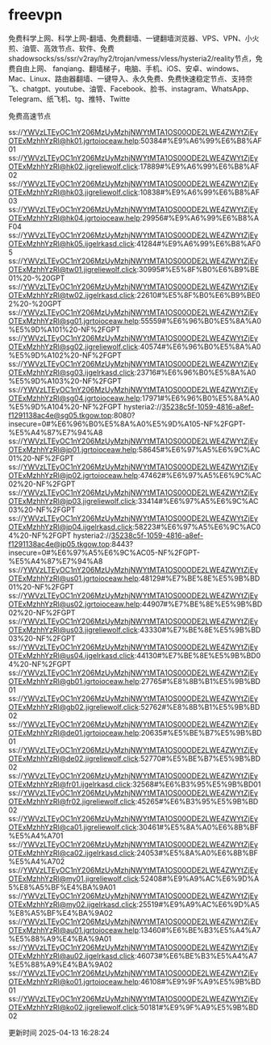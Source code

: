 # freevpn

免费科学上网、科学上网-翻墙、免费翻墙、一键翻墙浏览器、VPS、VPN、小火煎、油管、高效节点、软件、免费shadowsocks/ss/ssr/v2ray/hy2/trojan/vmess/vless/hysteria2/reality节点，免费自由上网、 fanqiang、翻墙梯子，电脑、手机、iOS、安卓、windows、Mac、Linux、路由器翻墙、一键导入、永久免费、免费快速稳定节点、支持奈飞、chatgpt、youtube、油管、Facebook、脸书、instagram、WhatsApp、Telegram、纸飞机、tg、推特、Twitte

免费高速节点

ss://YWVzLTEyOC1nY206MzUyMzhjNWYtMTA1OS00ODE2LWE4ZWYtZjEyOTExMzhhYzRl@hk01.jgrtoioceaw.help:50384#%E9%A6%99%E6%B8%AF01
ss://YWVzLTEyOC1nY206MzUyMzhjNWYtMTA1OS00ODE2LWE4ZWYtZjEyOTExMzhhYzRl@hk02.jigreliewolf.click:17889#%E9%A6%99%E6%B8%AF02
ss://YWVzLTEyOC1nY206MzUyMzhjNWYtMTA1OS00ODE2LWE4ZWYtZjEyOTExMzhhYzRl@hk03.jigreliewolf.click:10838#%E9%A6%99%E6%B8%AF03
ss://YWVzLTEyOC1nY206MzUyMzhjNWYtMTA1OS00ODE2LWE4ZWYtZjEyOTExMzhhYzRl@hk04.jgrtoioceaw.help:29956#%E9%A6%99%E6%B8%AF04
ss://YWVzLTEyOC1nY206MzUyMzhjNWYtMTA1OS00ODE2LWE4ZWYtZjEyOTExMzhhYzRl@hk05.ijgelrkasd.click:41284#%E9%A6%99%E6%B8%AF05
ss://YWVzLTEyOC1nY206MzUyMzhjNWYtMTA1OS00ODE2LWE4ZWYtZjEyOTExMzhhYzRl@tw01.jigreliewolf.click:30995#%E5%8F%B0%E6%B9%BE01%20-%20GPT
ss://YWVzLTEyOC1nY206MzUyMzhjNWYtMTA1OS00ODE2LWE4ZWYtZjEyOTExMzhhYzRl@tw02.ijgelrkasd.click:22610#%E5%8F%B0%E6%B9%BE02%20-%20GPT
ss://YWVzLTEyOC1nY206MzUyMzhjNWYtMTA1OS00ODE2LWE4ZWYtZjEyOTExMzhhYzRl@sg01.jgrtoioceaw.help:55559#%E6%96%B0%E5%8A%A0%E5%9D%A101%20-NF%2FGPT
ss://YWVzLTEyOC1nY206MzUyMzhjNWYtMTA1OS00ODE2LWE4ZWYtZjEyOTExMzhhYzRl@sg02.jigreliewolf.click:40574#%E6%96%B0%E5%8A%A0%E5%9D%A102%20-NF%2FGPT
ss://YWVzLTEyOC1nY206MzUyMzhjNWYtMTA1OS00ODE2LWE4ZWYtZjEyOTExMzhhYzRl@sg03.ijgelrkasd.click:23716#%E6%96%B0%E5%8A%A0%E5%9D%A103%20-NF%2FGPT
ss://YWVzLTEyOC1nY206MzUyMzhjNWYtMTA1OS00ODE2LWE4ZWYtZjEyOTExMzhhYzRl@sg04.jgrtoioceaw.help:17971#%E6%96%B0%E5%8A%A0%E5%9D%A104%20-NF%2FGPT
hysteria2://35238c5f-1059-4816-a8ef-f1291138ac4e@sg05.tkgow.top:8080?insecure=0#%E6%96%B0%E5%8A%A0%E5%9D%A105-NF%2FGPT-%E5%A4%87%E7%94%A8
ss://YWVzLTEyOC1nY206MzUyMzhjNWYtMTA1OS00ODE2LWE4ZWYtZjEyOTExMzhhYzRl@jp01.jgrtoioceaw.help:58645#%E6%97%A5%E6%9C%AC01%20-NF%2FGPT
ss://YWVzLTEyOC1nY206MzUyMzhjNWYtMTA1OS00ODE2LWE4ZWYtZjEyOTExMzhhYzRl@jp02.jgrtoioceaw.help:47462#%E6%97%A5%E6%9C%AC02%20-NF%2FGPT
ss://YWVzLTEyOC1nY206MzUyMzhjNWYtMTA1OS00ODE2LWE4ZWYtZjEyOTExMzhhYzRl@jp03.jigreliewolf.click:33414#%E6%97%A5%E6%9C%AC03%20-NF%2FGPT
ss://YWVzLTEyOC1nY206MzUyMzhjNWYtMTA1OS00ODE2LWE4ZWYtZjEyOTExMzhhYzRl@jp04.ijgelrkasd.click:58223#%E6%97%A5%E6%9C%AC04%20-NF%2FGPT
hysteria2://35238c5f-1059-4816-a8ef-f1291138ac4e@jp05.tkgow.top:8443?insecure=0#%E6%97%A5%E6%9C%AC05-NF%2FGPT-%E5%A4%87%E7%94%A8
ss://YWVzLTEyOC1nY206MzUyMzhjNWYtMTA1OS00ODE2LWE4ZWYtZjEyOTExMzhhYzRl@us01.jgrtoioceaw.help:48129#%E7%BE%8E%E5%9B%BD01%20-NF%2FGPT
ss://YWVzLTEyOC1nY206MzUyMzhjNWYtMTA1OS00ODE2LWE4ZWYtZjEyOTExMzhhYzRl@us02.jgrtoioceaw.help:44907#%E7%BE%8E%E5%9B%BD02%20-NF%2FGPT
ss://YWVzLTEyOC1nY206MzUyMzhjNWYtMTA1OS00ODE2LWE4ZWYtZjEyOTExMzhhYzRl@us03.jigreliewolf.click:43330#%E7%BE%8E%E5%9B%BD03%20-NF%2FGPT
ss://YWVzLTEyOC1nY206MzUyMzhjNWYtMTA1OS00ODE2LWE4ZWYtZjEyOTExMzhhYzRl@us04.ijgelrkasd.click:44130#%E7%BE%8E%E5%9B%BD04%20-NF%2FGPT
ss://YWVzLTEyOC1nY206MzUyMzhjNWYtMTA1OS00ODE2LWE4ZWYtZjEyOTExMzhhYzRl@gb01.jgrtoioceaw.help:27765#%E8%8B%B1%E5%9B%BD01
ss://YWVzLTEyOC1nY206MzUyMzhjNWYtMTA1OS00ODE2LWE4ZWYtZjEyOTExMzhhYzRl@gb02.jigreliewolf.click:52762#%E8%8B%B1%E5%9B%BD02
ss://YWVzLTEyOC1nY206MzUyMzhjNWYtMTA1OS00ODE2LWE4ZWYtZjEyOTExMzhhYzRl@de01.jgrtoioceaw.help:20635#%E5%BE%B7%E5%9B%BD01
ss://YWVzLTEyOC1nY206MzUyMzhjNWYtMTA1OS00ODE2LWE4ZWYtZjEyOTExMzhhYzRl@de02.jigreliewolf.click:52770#%E5%BE%B7%E5%9B%BD02
ss://YWVzLTEyOC1nY206MzUyMzhjNWYtMTA1OS00ODE2LWE4ZWYtZjEyOTExMzhhYzRl@fr01.ijgelrkasd.click:32568#%E6%B3%95%E5%9B%BD01
ss://YWVzLTEyOC1nY206MzUyMzhjNWYtMTA1OS00ODE2LWE4ZWYtZjEyOTExMzhhYzRl@fr02.jigreliewolf.click:45265#%E6%B3%95%E5%9B%BD02
ss://YWVzLTEyOC1nY206MzUyMzhjNWYtMTA1OS00ODE2LWE4ZWYtZjEyOTExMzhhYzRl@ca01.jigreliewolf.click:30461#%E5%8A%A0%E6%8B%BF%E5%A4%A701
ss://YWVzLTEyOC1nY206MzUyMzhjNWYtMTA1OS00ODE2LWE4ZWYtZjEyOTExMzhhYzRl@ca02.ijgelrkasd.click:24053#%E5%8A%A0%E6%8B%BF%E5%A4%A702
ss://YWVzLTEyOC1nY206MzUyMzhjNWYtMTA1OS00ODE2LWE4ZWYtZjEyOTExMzhhYzRl@my01.jigreliewolf.click:52408#%E9%A9%AC%E6%9D%A5%E8%A5%BF%E4%BA%9A01
ss://YWVzLTEyOC1nY206MzUyMzhjNWYtMTA1OS00ODE2LWE4ZWYtZjEyOTExMzhhYzRl@my02.ijgelrkasd.click:25519#%E9%A9%AC%E6%9D%A5%E8%A5%BF%E4%BA%9A02
ss://YWVzLTEyOC1nY206MzUyMzhjNWYtMTA1OS00ODE2LWE4ZWYtZjEyOTExMzhhYzRl@au01.jgrtoioceaw.help:13460#%E6%BE%B3%E5%A4%A7%E5%88%A9%E4%BA%9A01
ss://YWVzLTEyOC1nY206MzUyMzhjNWYtMTA1OS00ODE2LWE4ZWYtZjEyOTExMzhhYzRl@au02.ijgelrkasd.click:46073#%E6%BE%B3%E5%A4%A7%E5%88%A9%E4%BA%9A02
ss://YWVzLTEyOC1nY206MzUyMzhjNWYtMTA1OS00ODE2LWE4ZWYtZjEyOTExMzhhYzRl@ko01.jgrtoioceaw.help:46108#%E9%9F%A9%E5%9B%BD01
ss://YWVzLTEyOC1nY206MzUyMzhjNWYtMTA1OS00ODE2LWE4ZWYtZjEyOTExMzhhYzRl@ko02.jigreliewolf.click:50181#%E9%9F%A9%E5%9B%BD02


更新时间 2025-04-13 16:28:24